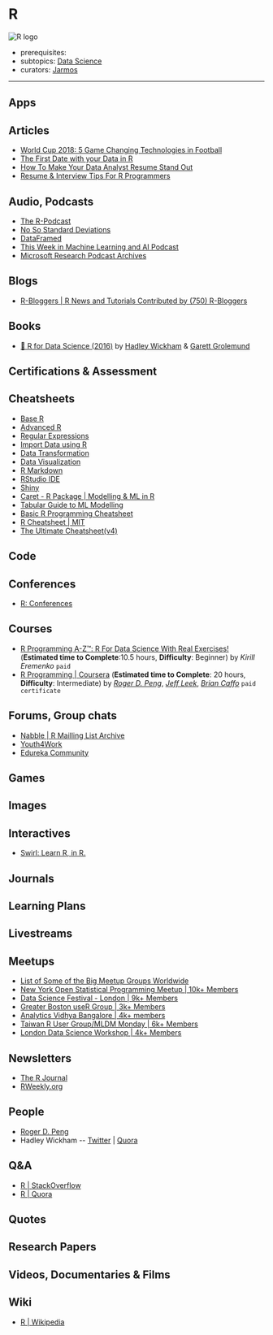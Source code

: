# R

![R logo](https://i.imgur.com/p3p9wQ7.jpg)

- prerequisites:
- subtopics: [Data Science](https://github.com/learn-awesome/learn-awesome/tree/master/data-science)
- curators: [Jarmos](https://github.com/Jarmos-san)

------

## Apps

## Articles

- [World Cup 2018: 5 Game Changing Technologies in Football](https://www.edureka.co/blog/game-changing-technologies-in-the-world-cup-2018/)
- [The First Date with your Data in R](http://www.programmingr.com/content/first-date-data-r/)
- [How To Make Your Data Analyst Resume Stand Out](http://www.programmingr.com/content/analyst-resume/)
- [Resume & Interview Tips For R Programmers](http://www.programmingr.com/content/resume-interview-tips-r-programmers/)

## Audio, Podcasts

- [The R-Podcast](https://r-podcast.org/)
- [No So Standard Deviations](http://nssdeviations.com/)
- [DataFramed](https://www.datacamp.com/community/podcast?tap_a=5644-dce66f&tap_s=10907-287229)
- [This Week in Machine Learning and AI Podcast](https://twimlai.com/)
- [Microsoft Research Podcast Archives](https://www.microsoft.com/en-us/research/blog/category/podcast/)

## Blogs

- [R-Bloggers | R News and Tutorials Contributed by (750) R-Bloggers](https://www.r-bloggers.com/)

## Books

- [📖 R for Data Science (2016)](http://r4ds.had.co.nz/) by [Hadley Wickham](hadley.nz) & [Garett Grolemund](https://twitter.com/StatGarrett?ref_src=twsrc%5Egoogle%7Ctwcamp%5Eserp%7Ctwgr%5Eauthor)

## Certifications & Assessment

## Cheatsheets

- [Base R](http://github.com/rstudio/cheatsheets/raw/master/base-r.pdf)
- [Advanced R](https://www.rstudio.com/wp-content/uploads/2016/02/advancedR.pdf)
- [Regular Expressions](https://github.com/rstudio/cheatsheets/raw/master/regex.pdf)
- [Import Data using R](https://github.com/rstudio/cheatsheets/raw/master/data-import.pdf)
- [Data Transformation](https://github.com/rstudio/cheatsheets/raw/master/data-transformation.pdf)
- [Data Visualization](https://github.com/rstudio/cheatsheets/raw/master/data-visualization-2.1.pdf)
- [R Markdown](https://github.com/rstudio/cheatsheets/raw/master/rmarkdown-2.0.pdf)
- [RStudio IDE](https://github.com/rstudio/cheatsheets/raw/master/rstudio-ide.pdf)
- [Shiny](https://github.com/rstudio/cheatsheets/raw/master/shiny.pdf)
- [Caret - R Package | Modelling & ML in R](https://github.com/rstudio/cheatsheets/raw/master/caret.pdf)
- [Tabular Guide to ML Modelling](https://github.com/rstudio/cheatsheets/raw/master/Machine%20Learning%20Modelling%20in%20R.pdf)
- [Basic R Programming Cheatsheet](http://datasciencefree.com/basicR.pdf)
- [R Cheatsheet | MIT](http://web.mit.edu/hackl/www/lab/turkshop/slides/r-cheatsheet.pdf)
- [The Ultimate Cheatsheet(v4)](https://sites.ualberta.ca/~ahamann/teaching/renr690/R_Cheat_Data.pdf)

## Code

## Conferences

- [R: Conferences](https://www.r-project.org/conferences/)

## Courses

- [R Programming A-Z™: R For Data Science With Real Exercises!](https://www.udemy.com/share/1000DOBUQcclZbRXo=/) (**Estimated time to Complete**:10.5 hours, **Difficulty**: Beginner) by _Kirill Eremenko_ `paid`
- [R Programming | Coursera](https://www.coursera.org/learn/r-programming?specialization=jhu-data-science) (**Estimated time to Complete**: 20 hours, **Difficulty**: Intermediate) by _[Roger D. Peng](https://twitter.com/rdpeng?lang=en)_, _[Jeff Leek](http://jtleek.com/)_, _[Brian Caffo](https://sites.google.com/view/bcaffo/home)_ `paid certificate`

## Forums, Group chats

- [Nabble | R Mailling List Archive](http://r.789695.n4.nabble.com/)
- [Youth4Work](https://www.youth4work.com/Talent/R-Programming-Language/Forum)
- [Edureka Community](https://www.edureka.co/community/)

## Games

## Images

## Interactives

- [Swirl: Learn R, in R.](https://swirlstats.com/)

## Journals

## Learning Plans

## Livestreams

## Meetups

- [List of Some of the Big Meetup Groups Worldwide](https://www.meetup.com/pro/r-user-groups)
- [New York Open Statistical Programming Meetup | 10k+ Members](https://nyhackr.org/)
- [Data Science Festival - London | 9k+ Members](https://www.meetup.com/Data-Science-Festival-London/)
- [Greater Boston useR Group | 3k+ Members](https://www.meetup.com/Boston-useR/)
- [Analytics Vidhya Bangalore | 4k+ members](https://www.meetup.com/analytics-vidhya-bangalore/)
- [Taiwan R User Group/MLDM Monday | 6k+ Members](https://www.meetup.com/Taiwan-R/)
- [London Data Science Workshop | 4k+ Members](https://www.meetup.com/London-Data-Science-Workshop/)

## Newsletters

- [The R Journal](https://journal.r-project.org/)
- [RWeekly.org](https://rweekly.org/)

## People

- [Roger D. Peng](https://twitter.com/rdpeng)
- Hadley Wickham -- [Twitter](https://twitter.com/hadleywickham?lang=en) | [Quora](https://www.quora.com/profile/Hadley-Wickham)

## Q&A

- [R | StackOverflow](https://stackoverflow.com/tags/r/info)
- [R | Quora](https://www.quora.com/topic/R-programming-language)

## Quotes

## Research Papers

## Videos, Documentaries & Films

## Wiki

- [R | Wikipedia](https://en.wikipedia.org/wiki/R_(programming_language))
